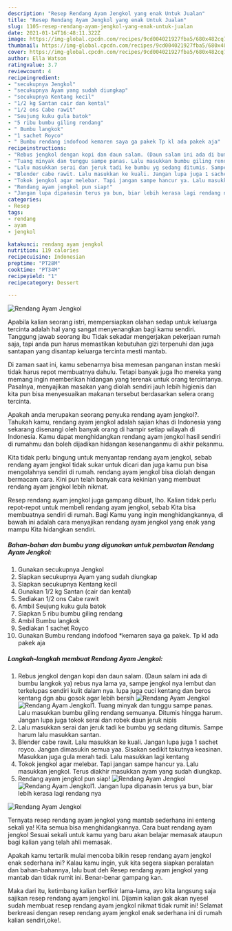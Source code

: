 ```yaml
---
description: "Resep Rendang Ayam Jengkol yang enak Untuk Jualan"
title: "Resep Rendang Ayam Jengkol yang enak Untuk Jualan"
slug: 1105-resep-rendang-ayam-jengkol-yang-enak-untuk-jualan
date: 2021-01-14T16:48:11.322Z
image: https://img-global.cpcdn.com/recipes/9cd004021927fba5/680x482cq70/rendang-ayam-jengkol-foto-resep-utama.jpg
thumbnail: https://img-global.cpcdn.com/recipes/9cd004021927fba5/680x482cq70/rendang-ayam-jengkol-foto-resep-utama.jpg
cover: https://img-global.cpcdn.com/recipes/9cd004021927fba5/680x482cq70/rendang-ayam-jengkol-foto-resep-utama.jpg
author: Ella Watson
ratingvalue: 3.7
reviewcount: 4
recipeingredient:
- "secukupnya Jengkol"
- "secukupnya Ayam yang sudah diungkap"
- "secukupnya Kentang kecil"
- "1/2 kg Santan cair dan kental"
- "1/2 ons Cabe rawit"
- "Seujung kuku gula batok"
- "5 ribu bumbu giling rendang"
- " Bumbu langkok"
- "1 sachet Royco"
- " Bumbu rendang indofood kemaren saya ga pakek Tp kl ada pakek aja"
recipeinstructions:
- "Rebus jengkol dengan kopi dan daun salam. (Daun salam ini ada di bumbu langkok ya) rebus nya lama ya, sampe jengkol nya lembut dan terkelupas sendiri kulit dalam nya. lupa juga cuci kentang dan beros kentang dgn abu gosok agar lebih bersih"
- "Tuang minyak dan tunggu sampe panas. Lalu masukkan bumbu giling rendang semuanya. Ditumis hingga harum. Jangan lupa juga tokok serai dan robek daun jeruk nipis"
- "Lalu masukkan serai dan jeruk tadi ke bumbu yg sedang ditumis. Sampe harum lalu masukkan santan."
- "Blender cabe rawit. Lalu masukkan ke kuali. Jangan lupa juga 1 sachet royco. Jangan dimasukin semua yaa. Sisakan sedikit takutnya keasinan. Masukkan juga gula merah tadi. Lalu masukkan lagi kentang"
- "Tokok jengkol agar melebar. Tapi jangan sampe hancur ya. Lalu masukkan jengkol. Terus diakhir masukkan ayam yang sudah diungkap."
- "Rendang ayam jengkol pun siap!"
- "Jangan lupa dipanasin terus ya bun, biar lebih kerasa lagi rendang nya"
categories:
- Resep
tags:
- rendang
- ayam
- jengkol

katakunci: rendang ayam jengkol 
nutrition: 119 calories
recipecuisine: Indonesian
preptime: "PT28M"
cooktime: "PT34M"
recipeyield: "1"
recipecategory: Dessert

---
```



![Rendang Ayam Jengkol](https://img-global.cpcdn.com/recipes/9cd004021927fba5/680x482cq70/rendang-ayam-jengkol-foto-resep-utama.jpg)

Apabila kalian seorang istri, mempersiapkan olahan sedap untuk keluarga tercinta adalah hal yang sangat menyenangkan bagi kamu sendiri. Tanggung jawab seorang ibu Tidak sekadar mengerjakan pekerjaan rumah saja, tapi anda pun harus memastikan kebutuhan gizi terpenuhi dan juga santapan yang disantap keluarga tercinta mesti mantab.

Di zaman  saat ini, kamu sebenarnya bisa memesan panganan instan meski tidak harus repot membuatnya dahulu. Tetapi banyak juga lho mereka yang memang ingin memberikan hidangan yang terenak untuk orang tercintanya. Pasalnya, menyajikan masakan yang diolah sendiri jauh lebih higienis dan kita pun bisa menyesuaikan makanan tersebut berdasarkan selera orang tercinta. 



Apakah anda merupakan seorang penyuka rendang ayam jengkol?. Tahukah kamu, rendang ayam jengkol adalah sajian khas di Indonesia yang sekarang disenangi oleh banyak orang di hampir setiap wilayah di Indonesia. Kamu dapat menghidangkan rendang ayam jengkol hasil sendiri di rumahmu dan boleh dijadikan hidangan kesenanganmu di akhir pekanmu.

Kita tidak perlu bingung untuk menyantap rendang ayam jengkol, sebab rendang ayam jengkol tidak sukar untuk dicari dan juga kamu pun bisa mengolahnya sendiri di rumah. rendang ayam jengkol bisa diolah dengan bermacam cara. Kini pun telah banyak cara kekinian yang membuat rendang ayam jengkol lebih nikmat.

Resep rendang ayam jengkol juga gampang dibuat, lho. Kalian tidak perlu repot-repot untuk membeli rendang ayam jengkol, sebab Kita bisa membuatnya sendiri di rumah. Bagi Kamu yang ingin menghidangkannya, di bawah ini adalah cara menyajikan rendang ayam jengkol yang enak yang mampu Kita hidangkan sendiri.

<!--inarticleads1-->

##### Bahan-bahan dan bumbu yang digunakan untuk pembuatan Rendang Ayam Jengkol:

1. Gunakan secukupnya Jengkol
1. Siapkan secukupnya Ayam yang sudah diungkap
1. Siapkan secukupnya Kentang kecil
1. Gunakan 1/2 kg Santan (cair dan kental)
1. Sediakan 1/2 ons Cabe rawit
1. Ambil Seujung kuku gula batok
1. Siapkan 5 ribu bumbu giling rendang
1. Ambil  Bumbu langkok
1. Sediakan 1 sachet Royco
1. Gunakan  Bumbu rendang indofood *kemaren saya ga pakek. Tp kl ada pakek aja




<!--inarticleads2-->

##### Langkah-langkah membuat Rendang Ayam Jengkol:

1. Rebus jengkol dengan kopi dan daun salam. (Daun salam ini ada di bumbu langkok ya) rebus nya lama ya, sampe jengkol nya lembut dan terkelupas sendiri kulit dalam nya. lupa juga cuci kentang dan beros kentang dgn abu gosok agar lebih bersih
<img src="https://img-global.cpcdn.com/steps/c175ad5fd2c0dea1/160x128cq70/rendang-ayam-jengkol-langkah-memasak-1-foto.jpg" alt="Rendang Ayam Jengkol"><img src="https://img-global.cpcdn.com/steps/49d9e95096e748a8/160x128cq70/rendang-ayam-jengkol-langkah-memasak-1-foto.jpg" alt="Rendang Ayam Jengkol">1. Tuang minyak dan tunggu sampe panas. Lalu masukkan bumbu giling rendang semuanya. Ditumis hingga harum. Jangan lupa juga tokok serai dan robek daun jeruk nipis
1. Lalu masukkan serai dan jeruk tadi ke bumbu yg sedang ditumis. Sampe harum lalu masukkan santan.
1. Blender cabe rawit. Lalu masukkan ke kuali. Jangan lupa juga 1 sachet royco. Jangan dimasukin semua yaa. Sisakan sedikit takutnya keasinan. Masukkan juga gula merah tadi. Lalu masukkan lagi kentang
1. Tokok jengkol agar melebar. Tapi jangan sampe hancur ya. Lalu masukkan jengkol. Terus diakhir masukkan ayam yang sudah diungkap.
1. Rendang ayam jengkol pun siap!
<img src="//assets-global.cpcdn.com/assets/icons/button_play-2c75c40dde080a61004c1f40b05d8f140eaff45d7e9e6481dc71c63d2e7c4909.png" alt="Rendang Ayam Jengkol"><img src="//assets-global.cpcdn.com/assets/icons/button_play-2c75c40dde080a61004c1f40b05d8f140eaff45d7e9e6481dc71c63d2e7c4909.png" alt="Rendang Ayam Jengkol">1. Jangan lupa dipanasin terus ya bun, biar lebih kerasa lagi rendang nya
<img src="//assets-global.cpcdn.com/assets/icons/button_play-2c75c40dde080a61004c1f40b05d8f140eaff45d7e9e6481dc71c63d2e7c4909.png" alt="Rendang Ayam Jengkol">



Ternyata resep rendang ayam jengkol yang mantab sederhana ini enteng sekali ya! Kita semua bisa menghidangkannya. Cara buat rendang ayam jengkol Sesuai sekali untuk kamu yang baru akan belajar memasak ataupun bagi kalian yang telah ahli memasak.

Apakah kamu tertarik mulai mencoba bikin resep rendang ayam jengkol enak sederhana ini? Kalau kamu ingin, yuk kita segera siapkan peralatan dan bahan-bahannya, lalu buat deh Resep rendang ayam jengkol yang mantab dan tidak rumit ini. Benar-benar gampang kan. 

Maka dari itu, ketimbang kalian berfikir lama-lama, ayo kita langsung saja sajikan resep rendang ayam jengkol ini. Dijamin kalian gak akan nyesel sudah membuat resep rendang ayam jengkol nikmat tidak rumit ini! Selamat berkreasi dengan resep rendang ayam jengkol enak sederhana ini di rumah kalian sendiri,oke!.

